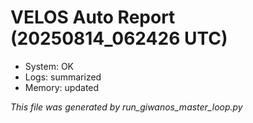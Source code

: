 # VELOS Auto Report (20250814_062426 UTC)

- System: OK
- Logs: summarized
- Memory: updated

_This file was generated by run_giwanos_master_loop.py_